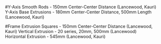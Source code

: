#Y-Axis
Smooth Rods - 150mm Center-Center Distance (Lancewood, Kauri)
Y-Axis Base Extrusions - 180mm Center-Center Distance, 500mm Length (Lancewood, Kauri)

#Frame
Extrusion Squares - 150mm Center-Center Distance (Lancewood, Kauri)
Vertical Extrusion - 20 series, 20mm, 500mm (Lancewood)
Horizontal Extrusion - 545mm (Lancewood, Kauri)
